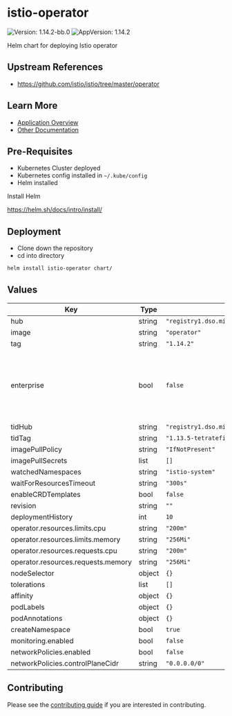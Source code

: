 # istio-operator

![Version: 1.14.2-bb.0](https://img.shields.io/badge/Version-1.14.2--bb.0-informational?style=flat-square) ![AppVersion: 1.14.2](https://img.shields.io/badge/AppVersion-1.14.2-informational?style=flat-square)

Helm chart for deploying Istio operator

## Upstream References

* <https://github.com/istio/istio/tree/master/operator>

## Learn More
* [Application Overview](docs/overview.md)
* [Other Documentation](docs/)

## Pre-Requisites

* Kubernetes Cluster deployed
* Kubernetes config installed in `~/.kube/config`
* Helm installed

Install Helm

https://helm.sh/docs/intro/install/

## Deployment

* Clone down the repository
* cd into directory
```bash
helm install istio-operator chart/
```

## Values

| Key | Type | Default | Description |
|-----|------|---------|-------------|
| hub | string | `"registry1.dso.mil/ironbank/opensource/istio"` |  |
| image | string | `"operator"` |  |
| tag | string | `"1.14.2"` |  |
| enterprise | bool | `false` | Tetrate Istio Distribution - Tetrate provides FIPs verified Istio and Envoy software and support, validated through the FIPs Boring Crypto module. Find out more from Tetrate - https://www.tetrate.io/tetrate-istio-subscription |
| tidHub | string | `"registry1.dso.mil/ironbank/tetrate/istio"` |  |
| tidTag | string | `"1.13.5-tetratefips-v0"` |  |
| imagePullPolicy | string | `"IfNotPresent"` |  |
| imagePullSecrets | list | `[]` |  |
| watchedNamespaces | string | `"istio-system"` |  |
| waitForResourcesTimeout | string | `"300s"` |  |
| enableCRDTemplates | bool | `false` |  |
| revision | string | `""` |  |
| deploymentHistory | int | `10` |  |
| operator.resources.limits.cpu | string | `"200m"` |  |
| operator.resources.limits.memory | string | `"256Mi"` |  |
| operator.resources.requests.cpu | string | `"200m"` |  |
| operator.resources.requests.memory | string | `"256Mi"` |  |
| nodeSelector | object | `{}` |  |
| tolerations | list | `[]` |  |
| affinity | object | `{}` |  |
| podLabels | object | `{}` |  |
| podAnnotations | object | `{}` |  |
| createNamespace | bool | `true` |  |
| monitoring.enabled | bool | `false` |  |
| networkPolicies.enabled | bool | `false` |  |
| networkPolicies.controlPlaneCidr | string | `"0.0.0.0/0"` |  |

## Contributing

Please see the [contributing guide](./CONTRIBUTING.md) if you are interested in contributing.
